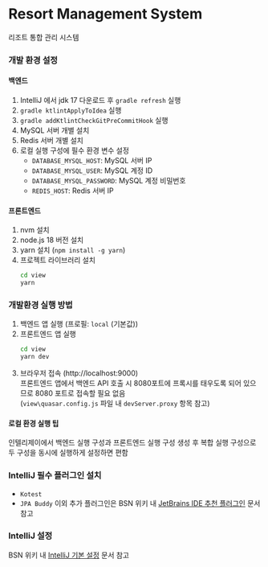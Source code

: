 # Resort Management System
리조트 통합 관리 시스템

### 개발 환경 설정

#### 백엔드

1. IntelliJ 에서 jdk 17 다운로드 후 `gradle refresh` 실행
2. `gradle ktlintApplyToIdea` 실행
3. `gradle addKtlintCheckGitPreCommitHook` 실행
4. MySQL 서버 개별 설치
5. Redis 서버 개별 설치
6. 로컬 실행 구성에 필수 환경 변수 설정
    - `DATABASE_MYSQL_HOST`: MySQL 서버 IP
    - `DATABASE_MYSQL_USER`: MySQL 계정 ID
    - `DATABASE_MYSQL_PASSWORD`: MySQL 계정 비밀번호
    - `REDIS_HOST`: Redis 서버 IP

#### 프론트엔드

1. nvm 설치
2. node.js 18 버전 설치
3. yarn 설치 (`npm install -g yarn`)
4. 프로젝트 라이브러리 설치
    ```cmd
    cd view
    yarn
    ```

### 개발환경 실행 방법

1. 백엔드 앱 실행 (프로필: `local` (기본값))
2. 프론트엔드 앱 실행
    ```cmd
    cd view
    yarn dev
    ```
3. 브라우저 접속 (http://localhost:9000)  
   프론트엔드 앱에서 백엔드 API 호출 시 8080포트에 프록시를 태우도록 되어 있으므로 8080 포트로 접속할 필요 없음  
   (`view\quasar.config.js` 파일 내 `devServer.proxy` 항목 참고)

#### 로컬 환경 실행 팁

인텔리제이에서 백엔드 실행 구성과 프론트엔드 실행 구성 생성 후 복합 실행 구성으로 두 구성을 동시에 실행하게 설정하면 편함

### IntelliJ 필수 플러그인 설치
- `Kotest`
- `JPA Buddy`
  이외 추가 플러그인은 BSN 위키 내 [JetBrains IDE 추천 플러그인](https://wiki.bellsoft.net/ko/dev-1-team/development-environment-settings/tip/jetbrains-ide/recommended-plugins) 문서 참고

### IntelliJ 설정
BSN 위키 내 [IntelliJ 기본 설정](https://wiki.bellsoft.net/ko/dev-1-team/development-environment-settings/tip/jetbrains-ide/intellij-basic-settings) 문서 참고
